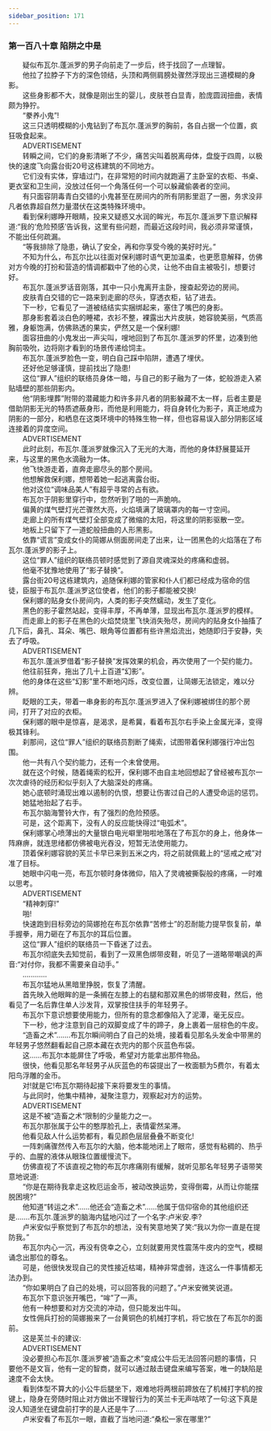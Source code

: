 ```yaml
---
sidebar_position: 171
---
```

### 第一百八十章 陷阱之中是  


　　疑似布瓦尔.蓬派罗的男子向前走了一步后，终于找回了一点理智。  
　　他拉了拉脖子下方的深色领结，头顶和两侧肩膀处骤然浮现出三道模糊的身影。  
　　这些身影都不大，就像是刚出生的婴儿，皮肤苍白显青，脸庞圆润扭曲，表情颇为狰狞。  
　　“豢养小鬼”!  
　　这三只透明模糊的小鬼钻到了布瓦尔.蓬派罗的胸前，各自占据一个位置，疯狂吸食起来。  
　　ADVERTISEMENT  
　　转瞬之间，它们的身影清晰了不少，痛苦尖叫着脱离母体，盘旋于四周，以极快的速度飞向露台街20号这栋建筑的不同地方。  
　　它们没有实体，穿墙过门，在非常短的时间内就跑遍了主卧室的衣柜、书桌、更衣室和卫生间，没放过任何一个角落任何一个可以躲藏偷袭者的空间。  
　　有只面容阴毒青白交错的小鬼甚至在房间内的所有阴影里逛了一圈，务求没非凡者依靠超自然力量潜伏在这类特殊环境中。  
　　看到保利娜睁开眼睛，投来又疑惑又水润的眸光，布瓦尔.蓬派罗下意识解释道:“我的‘危险预感’告诉我，这里有些问题，而最近这段时间，我必须非常谨慎，不能出任何疏漏。  
　　“等我排除了隐患，确认了安全，再和你享受今晚的美好时光。”  
　　不知为什么，布瓦尔比以往面对保利娜时语气更加温柔，也更愿意解释，仿佛对方今晚的打扮和营造的情调都戳中了他的心灵，让他不由自主被吸引，想要讨好。  
　　布瓦尔.蓬派罗话音刚落，其中一只小鬼离开主卧，搜查起旁边的房间。  
　　皮肤青白交错的它一路来到走廊的尽头，穿透衣柜，钻了进去。  
　　下一秒，它看见了一道被结结实实捆绑起来，塞住了嘴巴的身影。  
　　那身影套着淡白色的睡裙，衣衫不整，裸露出大片皮肤，她容貌美丽，气质高雅，身躯饱满，仿佛熟透的果实，俨然又是一个保利娜!  
　　面容扭曲的小鬼发出一声尖叫，嗖地回到了布瓦尔.蓬派罗的怀里，边凑到他胸前吸吮，边将刚才看到的场景传递给饲主。  
　　布瓦尔.蓬派罗脸色一变，明白自己踩中陷阱，遭遇了埋伏。  
　　还好他足够谨慎，提前找出了隐患!  
　　这位“罪人”组织的联络员身体一暗，与自己的影子融为了一体，蛇般游走入紧贴墙壁的那些阴影内。  
　　他“阴影埋葬”附带的潜藏能力和许多非凡者的阴影躲藏不太一样，后者主要是借助阴影无光的特质遮蔽身形，而他是利用能力，将自身转化为影子，真正地成为阴影的一部分，和栖息在这类环境中的特殊生物一样，但也容易误入部分阴影区域连接着的异度空间。  
　　ADVERTISEMENT  
　　此时此刻，布瓦尔.蓬派罗就像沉入了无光的大海，而他的身体舒展蔓延开来，与这里的黑色水滴融为一体。  
　　他飞快游走着，直奔走廊尽头的那个房间。  
　　他想解救保利娜，想带着她一起逃离露台街。  
　　他对这位“调味品美人”有超乎寻常的占有欲。  
　　布瓦尔于阴影里穿行中，忽然听到了啪的一声脆响。  
　　偏黄的煤气壁灯光芒骤然大亮，火焰填满了玻璃罩内的每一寸空间。  
　　走廊上的所有煤气壁灯全部变成了微缩的太阳，将这里的阴影驱散一空。  
　　地板上只留下了一道蛇般扭曲的人形黑影。  
　　依靠“谎言”变成女仆的简娜从侧面房间走了出来，让一团黑色的火焰落在了布瓦尔.蓬派罗的影子上。  
　　这位“罪人”组织的联络员顿时感觉到了源自灵魂深处的疼痛和虚弱。  
　　他毫不犹豫地使用了“影子替换”。  
　　露台街20号这栋建筑内，追随保利娜的管家和仆人们都已经成为宿命的信徒，臣服于布瓦尔.蓬派罗这位使者，他们的影子都能被交换!  
　　保利娜的贴身女仆房间内，人类的影子突然蠕动，发生了变化。  
　　黑色的影子霍然站起，变得丰厚，不再单薄，显现出布瓦尔.蓬派罗的模样。  
　　而走廊上的影子在黑色的火焰焚烧里飞快消失殆尽，房间内的贴身女仆抽搐了几下后，鼻孔、耳朵、嘴巴、眼角等位置都有些许黑焰流出，她随即归于安静，失去了呼吸。  
　　ADVERTISEMENT  
　　布瓦尔.蓬派罗借着“影子替换”发挥效果的机会，再次使用了一个契约能力。  
　　他往前狂奔，拖出了几十上百道“幻影”。  
　　他的身体在这些“幻影”里不断地闪烁，改变位置，让简娜无法锁定，难以分辨。  
　　眨眼的工夫，带着一串身影的布瓦尔.蓬派罗进入了保利娜被绑住的那个房间，打开了对应的衣柜。  
　　保利娜的眼中是惊喜，是渴求，是希冀，看着布瓦尔右手染上金属光泽，变得极其锋利。  
　　刹那间，这位“罪人”组织的联络员割断了绳索，试图带着保利娜强行冲出包围。  
　　他一共有八个契约能力，还有一个未曾使用。  
　　就在这个时候，随着绳索的松开，保利娜不由自主地回想起了曾经被布瓦尔一次次虐待的经历和似乎刻入了大脑深处的疼痛。  
　　她心底顿时涌现出难以遏制的仇恨，想要让伤害过自己的人遭受命运的惩罚。  
　　她猛地抬起了右手。  
　　布瓦尔脑海警铃大作，有了强烈的危险预感。  
　　可是，这个距离下，没有人的反应能快得过“电弧术”。  
　　保利娜掌心喷薄出的大量银白电光噼里啪啦地落在了布瓦尔的身上，他身体一阵麻痹，就连思绪都仿佛被电光吞没，短暂无法使用能力。  
　　顶着保利娜容貌的芙兰卡早已来到五米之内，将之前就佩戴上的“惩戒之戒”对准了目标。  
　　她眼中闪电一亮，布瓦尔顿时身体微仰，陷入了灵魂被撕裂般的疼痛，一时难以思考。  
　　ADVERTISEMENT  
　　“精神刺穿!”  
　　啪!  
　　快速跑到目标旁边的简娜抢在布瓦尔依靠“苦修士”的忍耐能力提早恢复前，单手握拳，用力砸在了布瓦尔的耳后位置。  
　　这位“罪人”组织的联络员一下昏迷了过去。  
　　布瓦尔彻底失去知觉前，看到了一双黑色绑带皮鞋，听见了一道略带嘲讽的声音:“对付你，我都不需要亲自动手。”  
　　............  
　　布瓦尔猛地从黑暗里挣脱，恢复了清醒。  
　　首先映入他眼眸的是一条搁在左膝上的右腿和那双黑色的绑带皮鞋，然后，他看见了一名后靠住单人沙发背，双掌按住扶手的年轻男子。  
　　布瓦尔下意识想要使用能力，但所有的意念都像陷入了泥潭，毫无反应。  
　　下一秒，他才注意到自己的双脚变成了牛的蹄子，身上裹着一层棕色的牛皮。  
　　“造畜之术”…….布瓦尔瞬间明白了自己的处境，接着看见那名头发金中带黑的年轻男子悠然翻看起自己原本藏在衣兜内的那个灰蓝色布袋。  
　　这……布瓦尔本能屏住了呼吸，希望对方能拿出那件物品。  
　　很快，他看见那名年轻男子从灰蓝色的布袋提出了一枚面额为5费尔，有着太阳鸟浮雕的金币。  
　　对!就是它!布瓦尔期待起接下来将要发生的事情。  
　　与此同时，他集中精神，凝聚注意力，观察起对方的运势。  
　　ADVERTISEMENT  
　　这是不被“造畜之术“限制的少量能力之一。  
　　布瓦尔那张属于公牛的憨厚脸孔上，表情霍然呆滞。  
　　他看见敌人什么运势都有，看见颜色层层叠叠不断变化!  
　　一阵刺痛骤然传入布瓦尔的大脑，他本能地闭上了眼帘，感觉有粘稠的、热乎乎的、血腥的液体从眼珠位置缓慢流下。  
　　仿佛直视了不该直视之物的布瓦尔疼痛刚有缓解，就听见那名年轻男子语带笑意地说道:  
　　“你是在期待我拿走这枚厄运金币，被动改换运势，变得倒霉，从而让你能摆脱困境?”  
　　他知道“转运之术”……他还会“造畜之术”……他属于信仰宿命的其他组织还是…….布瓦尔.蓬派罗的脑海内猛地闪过了一个名字:卢米安.李?  
　　卢米安似乎察觉到了布瓦尔的想法，没有笑意地笑了笑:“我以为你一直是在提防我。”  
　　布瓦尔内心一沉，再没有侥幸之心，立刻就要用灵性震荡牛皮内的空气，模糊诵念出那位的尊名。  
　　可是，他很快发现自己的灵性接近枯竭，精神非常虚弱，连这么一件事情都无法办到。  
　　“你如果明白了自己的处境，可以回答我的问题了。”卢米安微笑说道。  
　　布瓦尔下意识张开嘴巴，“哞”了一声。  
　　他有一种想要和对方交流的冲动，但只能发出牛叫。  
　　女性佣兵打扮的简娜搬来了一台黄铜色的机械打字机，将它放在了布瓦尔的面前。  
　　这是芙兰卡的建议:  
　　ADVERTISEMENT  
　　没必要担心布瓦尔.蓬派罗被“造畜之术”变成公牛后无法回答问题的事情，只要他不是文盲，他有一定的智商，就可以通过敲击键盘来编写答案，唯一的缺陷是速度不会太快。  
　　看到体型不算大的小公牛后腿坐下，艰难地将两根前蹄放在了机械打字机的按键上，隐身在旁随时阻止对方做出不理智行为的芙兰卡无声咕哝了一句:这下真是没人知道坐在键盘前打字的是人还是牛了……  
　　卢米安看了布瓦尔一眼，直截了当地问道:“桑松一家在哪里?”  
